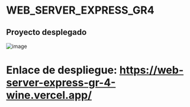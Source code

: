 # WEB_SERVER_EXPRESS_GR4

## Proyecto desplegado 
![image](https://github.com/user-attachments/assets/91eedf46-2bdf-4e4e-a48e-cabe0f8ab07d)

# Enlace de despliegue: https://web-server-express-gr-4-wine.vercel.app/
